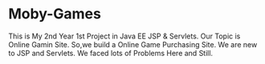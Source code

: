 # Moby-Games
This is My 2nd Year 1st Project in Java EE JSP &amp; Servlets. Our Topic is Online Gamin Site. So,we build a Online Game Purchasing Site. We are new to JSP and Servlets. We faced lots of Problems Here and Still. 

